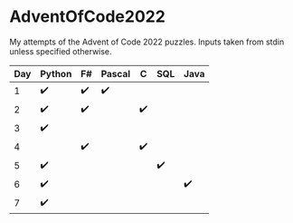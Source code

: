 # AdventOfCode2022
My attempts of the Advent of Code 2022 puzzles. 
Inputs taken from stdin unless specified otherwise.

|Day|Python|F#|Pascal|C|SQL|Java|
|-|-|-|-|-|-|-|
|1|✔️|✔️|✔️||||
|2|✔️|✔️||✔️|||
|3|✔️||||||
|4||✔️||✔️|||
|5|✔️||||✔️||
|6|✔️|||||✔️|
|7|✔️||||||
